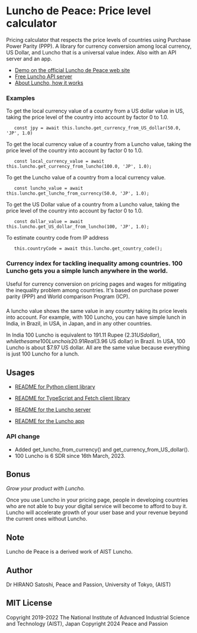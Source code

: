 # Luncho de Peace: Price level calculator

Pricing calculator that respects the price levels of countries using Purchase Power Parity (PPP). A library for currency conversion among local currency, US Dollar, and Luncho that is a universal value index. Also with an API server and an app.

- [Demo on the official Luncho de Peace web site](https://luncho-de-peace.org)
- [Free Luncho API server](https://luncho-de-peace.org/v1/luncho-data?country_code=JP)
- [About Luncho, how it works](https://luncho-de-peace.org/about)

### Examples

To get the local currency value of a country from a US dollar value in US, taking the
   price level of the country into account by factor 0 to 1.0.

   ```
      const jpy = await this.luncho.get_currency_from_US_dollar(50.0, 'JP', 1.0)
   ```

To get the local currency value of a country from a Luncho value, taking the
   price level of the country into account by factor 0 to 1.0.

   ```
      const local_currency_value = await this.luncho.get_currency_from_luncho(100.0, 'JP', 1.0);
   ```

 To get the Luncho value of a country from a local currency value.

   ```
      const luncho_value = await this.luncho.get_luncho_from_currency(50.0, 'JP', 1.0);
   ```

To get the US Dollar value of a country from a Luncho value, taking the
     price level of the country into account by factor 0 to 1.0.

   ```
      const dollar_value = await this.luncho.get_US_dollar_from_luncho(100, 'JP', 1.0);
   ```

To estimate country code from IP address

   ```
      this.countryCode = await this.luncho.get_country_code();
   ```


### Currency index for tackling inequality among countries. 100 Luncho gets you a simple lunch anywhere in the world.

Useful for currency conversion on pricing pages and wages for mitigating the inequality problem among countries. It's based on purchase power parity (PPP) and World comparison Program (ICP).

###

A luncho value shows the same value in any country taking its price levels into account. For example, with
      100 Luncho, you can have simple lunch in India, in Brazil, in USA, in Japan, and in any other
      countries.

In India 100 Luncho is equivalent to 191.11 Rupee ($2.31 US dollar), while the same 100 Luncho
      is 20.91 Real ($3.96 US dollar) in Brazil. In USA, 100 Luncho is about $7.97 US
        dollar. All are the same value because everything is just 100 Luncho for a lunch.

## Usages

- [README for Python client library](./luncho-python/README.markdown)
- [README for TypeScript and Fetch client library](./luncho-typescript-fetch/README.markdown)

- [README for the Luncho server](./server/README.org)
- [README for the Luncho app](./app/README.org)


### API change

- Added get_luncho_from_currency() and get_currency_from_US_dollar().
- 100 Luncho is 6 SDR since 16th March, 2023.

## Bonus

*Grow your product with Luncho.*

Once you use Luncho in your pricing page, people in developing countries who are not able to
buy your digital service will become to afford to buy it. Luncho will accelerate growth of
your user base and your revenue beyond the current ones without Luncho.

## Note

Luncho de Peace is a derived work of AIST Luncho.

## Author

Dr HIRANO Satoshi, Peace and Passion, University of Tokyo, (AIST)

## MIT License

Copyright 2019-2022 The National Institute of Advanced Industrial Science and Technology (AIST), Japan
Copyright 2024 Peace and Passion
